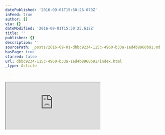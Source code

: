 ```yaml
---
datePublished: '2016-09-01T15:50:26.070Z'
inFeed: true
author: []
via: {}
dateModified: '2016-09-01T15:50:25.612Z'
title: ''
publisher: {}
description: ''
sourcePath: _posts/2016-09-01-dbbc9234-115c-4960-b33a-1ed4b8960b91.md
hasPage: true
starred: false
url: dbbc9234-115c-4960-b33a-1ed4b8960b91/index.html
_type: Article

---
```

<iframe src="https://the-grid.github.io/ed-userhtml/?g=eJx1Ud1OwyAYvd9TVK4gduXeliXOeLEsUeN8AQZfWxYGDXxdsmx9d2k3dTF6Bzk_3zk5s6zaen1czCptDpnRgvQd-rmSFpyWYa68Q2kchPl6t34lmbIyxt-kzvaNcWRRRRVMh4u7uncKjXdU5dtcstPXP9O0ZaeDDBkI7VW_B4dFA_hsYXwujytN_w1A7hXL6x-dCiARrlJKNk_vq7cPwvJGkBaxiw-cj1aF8nu-i_wSsthFUtaFd0msjxGTg2qla0B8Z2YnU9O6mAibkSCEINZLDZqcz7-B5N5ZQCCp5V-2rre2bCkbhuns6HN7akQSEAEfEYPZ9giUxKBI3rASik6GVO7FayiMixBwCbUPQOsc2KDpjdFU1TiDVLGBDZRMe7Gy4tdRKp4WTjvzy96fGUSzTg" style=""></iframe>